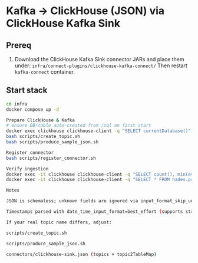 # Kafka → ClickHouse (JSON) via ClickHouse Kafka Sink

## Prereq

1. Download the ClickHouse Kafka Sink connector JARs and place them under:
   `infra/connect-plugins/clickhouse-kafka-connect/`
   Then restart `kafka-connect` container.

## Start stack

```bash
cd infra
docker compose up -d

Prepare ClickHouse & Kafka
# ensure DB/table auto-created from /sql on first start
docker exec clickhouse clickhouse-client -q "SELECT currentDatabase()"
bash scripts/create_topic.sh
bash scripts/produce_sample_json.sh

Register connector
bash scripts/register_connector.sh

Verify ingestion
docker exec -it clickhouse clickhouse-client -q "SELECT count(), min(eventTime), max(eventTime) FROM hades.prepared_data_json"
docker exec -it clickhouse clickhouse-client -q "SELECT * FROM hades.prepared_data_json ORDER BY eventTime LIMIT 10"

Notes

JSON is schemaless; unknown fields are ignored via input_format_skip_unknown_fields=1.

Timestamps parsed with date_time_input_format=best_effort (supports strings like YYYY-MM-DD hh:mm:ss.SSS).

If your real topic name differs, adjust:

scripts/create_topic.sh

scripts/produce_sample_json.sh

connectors/clickhouse-sink.json (topics + topic2TableMap)
```

